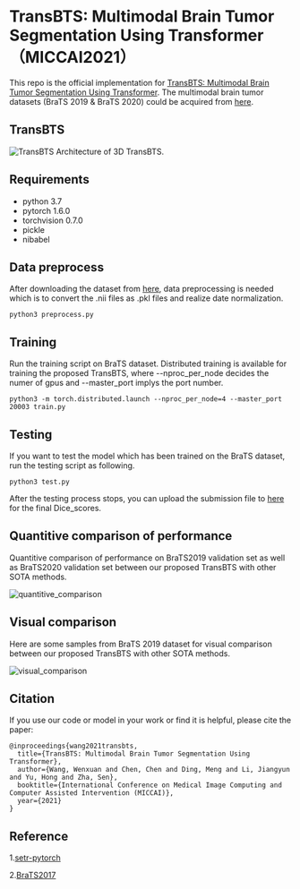 # TransBTS: Multimodal Brain Tumor Segmentation Using Transformer（MICCAI2021）
This repo is the official implementation for [TransBTS: Multimodal Brain Tumor Segmentation Using Transformer](https://arxiv.org/pdf/2103.04430.pdf). The multimodal brain tumor datasets (BraTS 2019 & BraTS 2020) could be acquired from [here](https://ipp.cbica.upenn.edu/).

## TransBTS
![TransBTS](https://github.com/Wenxuan-1119/TransBTS/blob/main/figure/TransBTS.PNG "TransBTS")
Architecture of 3D TransBTS.

## Requirements
- python 3.7
- pytorch 1.6.0
- torchvision 0.7.0
- pickle
- nibabel

## Data preprocess
After downloading the dataset from [here](https://ipp.cbica.upenn.edu/), data preprocessing is needed which is to convert the .nii files as .pkl files and realize date normalization.

`python3 preprocess.py`

## Training
Run the training script on BraTS dataset. Distributed training is available for training the proposed TransBTS, where --nproc_per_node decides the numer of gpus and --master_port implys the port number.

`python3 -m torch.distributed.launch --nproc_per_node=4 --master_port 20003 train.py`

## Testing 
If  you want to test the model which has been trained on the BraTS dataset, run the testing script as following.

`python3 test.py`

After the testing process stops, you can upload the submission file to [here](https://ipp.cbica.upenn.edu/) for the final Dice_scores.

## Quantitive comparison of performance

Quantitive comparison of performance on BraTS2019 validation set as well as BraTS2020 validation set between our proposed TransBTS with other SOTA methods.

![quantitive_comparison](https://github.com/Wenxuan-1119/TransBTS/blob/main/figure/quantitive_comparison.PNG "quantitive_comparison")

## Visual comparison
Here are some samples from BraTS 2019 dataset for visual comparison between our proposed TransBTS with other SOTA methods.

![visual_comparison](https://github.com/Wenxuan-1119/TransBTS/blob/main/figure/visual_comparison.PNG "visual_comparison")

## Citation
If you use our code or model in your work or find it is helpful, please cite the paper:
```
@inproceedings{wang2021transbts,
  title={TransBTS: Multimodal Brain Tumor Segmentation Using Transformer},  
  author={Wang, Wenxuan and Chen, Chen and Ding, Meng and Li, Jiangyun and Yu, Hong and Zha, Sen},
  booktitle={International Conference on Medical Image Computing and Computer Assisted Intervention (MICCAI)},
  year={2021}
}
```
## Reference
1.[setr-pytorch](https://github.com/gupta-abhay/setr-pytorch)

2.[BraTS2017](https://github.com/MIC-DKFZ/BraTS2017)


